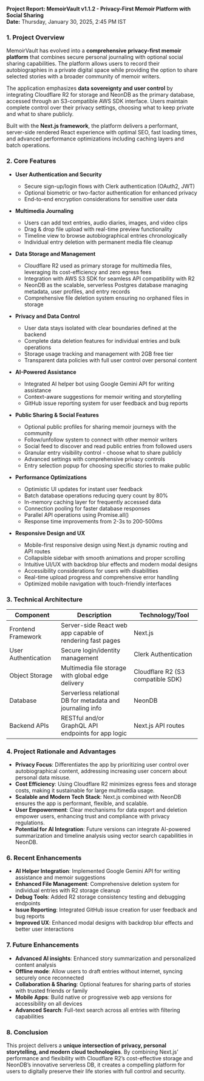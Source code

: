 **Project Report: MemoirVault v1.1.2 - Privacy-First Memoir Platform with Social Sharing**  
**Date:** Thursday, January 30, 2025, 2:45 PM IST

### 1. Project Overview

MemoirVault has evolved into a **comprehensive privacy-first memoir platform** that combines secure personal journaling with optional social sharing capabilities. The platform allows users to record their autobiographies in a private digital space while providing the option to share selected stories with a broader community of memoir writers.

The application emphasizes **data sovereignty and user control** by integrating Cloudflare R2 for storage and NeonDB as the primary database, accessed through an S3-compatible AWS SDK interface. Users maintain complete control over their privacy settings, choosing what to keep private and what to share publicly.

Built with the **Next.js framework**, the platform delivers a performant, server-side rendered React experience with optimal SEO, fast loading times, and advanced performance optimizations including caching layers and batch operations.

### 2. Core Features

- **User Authentication and Security**  
  - Secure sign-up/login flows with Clerk authentication (OAuth2, JWT)  
  - Optional biometric or two-factor authentication for enhanced privacy  
  - End-to-end encryption considerations for sensitive user data

- **Multimedia Journaling**  
  - Users can add text entries, audio diaries, images, and video clips  
  - Drag & drop file upload with real-time preview functionality  
  - Timeline view to browse autobiographical entries chronologically  
  - Individual entry deletion with permanent media file cleanup

- **Data Storage and Management**  
  - Cloudflare R2 used as primary storage for multimedia files, leveraging its cost-efficiency and zero egress fees  
  - Integration with AWS S3 SDK for seamless API compatibility with R2  
  - NeonDB as the scalable, serverless Postgres database managing metadata, user profiles, and entry records  
  - Comprehensive file deletion system ensuring no orphaned files in storage

- **Privacy and Data Control**  
  - User data stays isolated with clear boundaries defined at the backend  
  - Complete data deletion features for individual entries and bulk operations  
  - Storage usage tracking and management with 2GB free tier  
  - Transparent data policies with full user control over personal content

- **AI-Powered Assistance**  
  - Integrated AI helper bot using Google Gemini API for writing assistance  
  - Context-aware suggestions for memoir writing and storytelling  
  - GitHub issue reporting system for user feedback and bug reports

- **Public Sharing & Social Features**  
  - Optional public profiles for sharing memoir journeys with the community  
  - Follow/unfollow system to connect with other memoir writers  
  - Social feed to discover and read public entries from followed users  
  - Granular entry visibility control - choose what to share publicly  
  - Advanced settings with comprehensive privacy controls  
  - Entry selection popup for choosing specific stories to make public

- **Performance Optimizations**  
  - Optimistic UI updates for instant user feedback  
  - Batch database operations reducing query count by 80%  
  - In-memory caching layer for frequently accessed data  
  - Connection pooling for faster database responses  
  - Parallel API operations using Promise.all()  
  - Response time improvements from 2-3s to 200-500ms

- **Responsive Design and UX**  
  - Mobile-first responsive design using Next.js dynamic routing and API routes  
  - Collapsible sidebar with smooth animations and proper scrolling  
  - Intuitive UI/UX with backdrop blur effects and modern modal designs  
  - Accessibility considerations for users with disabilities  
  - Real-time upload progress and comprehensive error handling  
  - Optimized mobile navigation with touch-friendly interfaces

### 3. Technical Architecture

| Component               | Description                                              | Technology/Tool                  |
|-------------------------|----------------------------------------------------------|--------------------------------|
| Frontend Framework      | Server-side React web app capable of rendering fast pages | Next.js                        |
| User Authentication    | Secure login/identity management                         | Clerk Authentication   |
| Object Storage         | Multimedia file storage with global edge delivery        | Cloudflare R2 (S3 compatible SDK) |
| Database               | Serverless relational DB for metadata and journaling info | NeonDB                        |
| Backend APIs           | RESTful and/or GraphQL API endpoints for app logic       | Next.js API routes             |

### 4. Project Rationale and Advantages

- **Privacy Focus**: Differentiates the app by prioritizing user control over autobiographical content, addressing increasing user concern about personal data misuse.
- **Cost Efficiency**: Using Cloudflare R2 minimizes egress fees and storage costs, making it sustainable for large multimedia usage.
- **Scalable and Modern Tech Stack**: Next.js combined with NeonDB ensures the app is performant, flexible, and scalable.
- **User Empowerment**: Clear mechanisms for data export and deletion empower users, enhancing trust and compliance with privacy regulations.
- **Potential for AI Integration**: Future versions can integrate AI-powered summarization and timeline analysis using vector search capabilities in NeonDB.

### 6. Recent Enhancements

- **AI Helper Integration**: Implemented Google Gemini API for writing assistance and memoir suggestions
- **Enhanced File Management**: Comprehensive deletion system for individual entries with R2 storage cleanup
- **Debug Tools**: Added R2 storage consistency testing and debugging endpoints
- **Issue Reporting**: Integrated GitHub issue creation for user feedback and bug reports
- **Improved UX**: Enhanced modal designs with backdrop blur effects and better user interactions

### 7. Future Enhancements

- **Advanced AI insights**: Enhanced story summarization and personalized content analysis
- **Offline mode**: Allow users to draft entries without internet, syncing securely once reconnected
- **Collaboration & Sharing**: Optional features for sharing parts of stories with trusted friends or family
- **Mobile Apps**: Build native or progressive web app versions for accessibility on all devices
- **Advanced Search**: Full-text search across all entries with filtering capabilities

### 8. Conclusion

This project delivers a **unique intersection of privacy, personal storytelling, and modern cloud technologies**. By combining Next.js’ performance and flexibility with Cloudflare R2’s cost-effective storage and NeonDB’s innovative serverless DB, it creates a compelling platform for users to digitally preserve their life stories with full control and security.